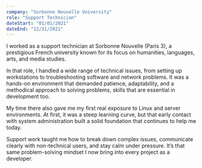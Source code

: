 ```yaml
---
company: "Sorbonne Nouvelle University"
role: "Support Technician"
dateStart: "01/01/2021"
dateEnd: "12/31/2021"
---
```


I worked as a support technician at Sorbonne Nouvelle (Paris 3),
a prestigious French university known for its focus on humanities, languages, arts, and media studies.  

In that role, I handled a wide range of technical issues,
from setting up workstations to troubleshooting software and network problems. 
It was a hands-on environment that demanded patience, adaptability,
and a methodical approach to solving problems, skills that are essential in development too.  

My time there also gave me my first real exposure to Linux and server environments.
At first, it was a steep learning curve,
but that early contact with system administration built a solid foundation
that continues to help me today.  

Support work taught me how to break down complex issues,
communicate clearly with non-technical users, and stay calm under pressure.
It’s that same problem-solving mindset I now bring into every project as a developer.
